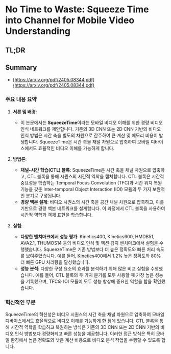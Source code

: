 # No Time to Waste: Squeeze Time into Channel for Mobile Video Understanding
## TL;DR
## Summary
- [https://arxiv.org/pdf/2405.08344.pdf](https://arxiv.org/pdf/2405.08344.pdf)

### 주요 내용 요약

1. **서론 및 배경**:
   - 이 논문에서는 **SqueezeTime**이라는 모바일 비디오 이해를 위한 경량 비디오 인식 네트워크를 제안합니다. 기존의 3D CNN 또는 2D CNN 기반의 비디오 인식 방법은 시간 축을 별도의 차원으로 간주하여 큰 계산 및 메모리 비용이 발생합니다. SqueezeTime은 시간 축을 채널 차원으로 압축하여 모바일 디바이스에서도 효율적인 비디오 이해를 가능하게 합니다.

2. **방법론**:
   - **채널-시간 학습(CTL) 블록**: SqueezeTime은 시간 축을 채널 차원으로 압축하고, CTL 블록을 통해 시퀀스의 시간적 역학을 캡처합니다. CTL 블록은 시간적 중요성을 학습하는 Temporal Focus Convolution (TFC)과 시간 위치 복원 기능을 갖춘 Inter-temporal Object Interaction (IOI) 모듈의 두 가지 보완적인 분기로 구성됩니다.
   - **경량 백본 설계**: 비디오 시퀀스의 시간 축을 공간 채널 차원으로 압축하고, 이를 기반으로 경량 백본 네트워크를 설계합니다. 이 과정에서 CTL 블록을 사용하여 시간적 역학과 객체 표현을 학습합니다.

3. **실험**:
   - **다양한 벤치마크에서 성능 평가**: Kinetics400, Kinetics600, HMDB51, AVA2.1, THUMOS14 등의 비디오 인식 및 액션 감지 벤치마크에서 실험을 수행했습니다. SqueezeTime은 기존 방법보다 더 높은 정확도와 빠른 처리 속도를 보여주었습니다. 예를 들어, Kinetics400에서 1.2% 높은 정확도와 80% 더 빠른 GPU 처리량을 달성했습니다.
   - **성능 분석**: 다양한 구성 요소의 효과를 분석하기 위해 많은 비교 실험을 수행했습니다. 예를 들어, CTL 블록의 두 가지 분기를 모두 사용할 때 가장 높은 성능을 기록했으며, TFC와 IOI 모듈이 모두 성능 향상에 중요한 역할을 함을 확인했습니다.

### 혁신적인 부분
SqueezeTime의 혁신성은 비디오 시퀀스의 시간 축을 채널 차원으로 압축하여 모바일 디바이스에서도 효율적으로 비디오 이해를 가능하게 한 점에 있습니다. CTL 블록을 통해 시간적 역학을 학습하고 복원하는 방식은 기존의 3D CNN 또는 2D CNN 기반의 비디오 인식 방법보다 경량화되고 빠른 성능을 제공합니다. 이러한 접근 방식은 특히 모바일 환경에서 높은 정확도와 낮은 계산 비용으로 비디오 분석 작업을 수행할 수 있도록 합니다.